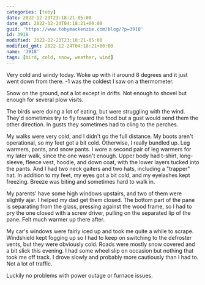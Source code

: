 ```yaml
---
categories: [toby]
date: 2022-12-23T23:18:21-05:00
date_gmt: 2022-12-24T04:18:21+00:00
guid: 'https://www.tobymackenzie.com/blog/?p=3918'
id: 3918
modified: 2022-12-23T23:18:21-05:00
modified_gmt: 2022-12-24T04:18:21+00:00
name: '3918'
tags: [bird, cold, snow, weather, wind]
---
```


Very cold and windy today.  Woke up with it around 8 degrees and it just went down from there.  -1 was the coldest I saw on a thermometer.

Snow on the ground, not a lot except in drifts.  Not enough to shovel but enough for several plow visits.

<!--more-->

The birds were doing a lot of eating, but were struggling with the wind.  They'd sometimes try to fly toward the food but a gust would send them the other direction.  In gusts they sometimes had to cling to the perches.

My walks were very cold, and I didn't go the full distance.  My boots aren't operational, so my feet got a bit cold.  Otherwise, I really bundled up.  Leg warmers, pants, and snow pants.  I wore a second pair of leg warmers for my later walk, since the one wasn't enough.  Upper body had t-shirt, long-sleeve, fleece vest, hoodie, and down coat, with the lower layers tucked into the pants.  And I had two neck gaiters and two hats, including a "trapper" hat.  In addition to my feet, my eyes got a bit cold, and my eyelashes kept freezing.  Breeze was biting and sometimes hard to walk in.

My parents' have some high windows upstairs, and two of them were slightly ajar.  I helped my dad get them closed.  The bottom part of the pane is separating from the glass, pressing against the wood frame, so I had to pry the one closed with a screw driver, pulling on the separated lip of the pane.  Felt much warmer up there after.

My car's windows were fairly iced up and took me quite a while to scrape.  Windshield kept fogging up so I had to keep on switching to the defroster vents, but they were obviously cold.  Roads were mostly snow covered and a bit slick this evening.  I had some wheel slip on occasion but nothing that took me off track.  I drove slowly and probably more cautiously than I had to.  Not a lot of traffic.

Luckily no problems with power outage or furnace issues.
